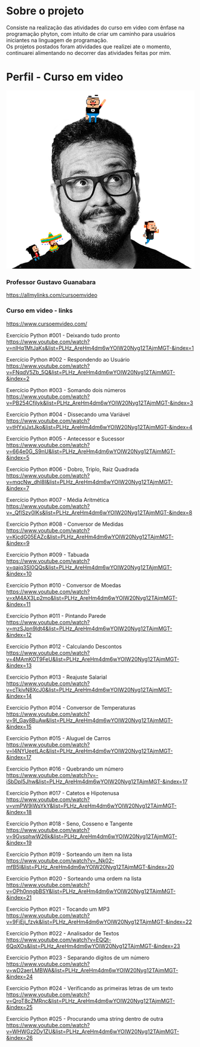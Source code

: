 

# Sobre o projeto

<p>Consiste na realização das atividades do curso em video com ênfase na programação phyton,
com intuito de criar um caminho para usuários iniciantes na linguagem de programação.<br/>
Os projetos postados foram atividades que realizei ate o momento, 
continuarei alimentando no decorrer das atividades feitas por mim.
</P>

# Perfil - Curso em video 
<div align="center">
    <img src="guana.png" alt="Gustavo Guanabara"/>
</div>

### Professor Gustavo Guanabara
https://allmylinks.com/cursoemvideo

### Curso em video - links
https://www.cursoemvideo.com/

Exercício Python #001 - Deixando tudo pronto<br/>
https://www.youtube.com/watch?v=nIHq1MtJaKs&list=PLHz_AreHm4dm6wYOIW20Nyg12TAjmMGT-&index=1

Exercício Python #002 - Respondendo ao Usuário<br/>
https://www.youtube.com/watch?v=FNqdV5Zb_5Q&list=PLHz_AreHm4dm6wYOIW20Nyg12TAjmMGT-&index=2

Exercício Python #003 - Somando dois números<br/>
https://www.youtube.com/watch?v=PB254Cfjlyk&list=PLHz_AreHm4dm6wYOIW20Nyg12TAjmMGT-&index=3

Exercício Python #004 - Dissecando uma Variável<br/>
https://www.youtube.com/watch?v=tHYxjJxtJko&list=PLHz_AreHm4dm6wYOIW20Nyg12TAjmMGT-&index=4

Exercício Python #005 - Antecessor e Sucessor<br/>
https://www.youtube.com/watch?v=664e0G_S9nU&list=PLHz_AreHm4dm6wYOIW20Nyg12TAjmMGT-&index=5

Exercício Python #006 - Dobro, Triplo, Raiz Quadrada<br/>
https://www.youtube.com/watch?v=mqcNw_dhl8I&list=PLHz_AreHm4dm6wYOIW20Nyg12TAjmMGT-&index=7

Exercício Python #007 - Média Aritmética<br/>
https://www.youtube.com/watch?v=_QfISzy0IKs&list=PLHz_AreHm4dm6wYOIW20Nyg12TAjmMGT-&index=8

Exercício Python #008 - Conversor de Medidas<br/>
https://www.youtube.com/watch?v=KjcdG05EAZc&list=PLHz_AreHm4dm6wYOIW20Nyg12TAjmMGT-&index=9

Exercício Python #009 - Tabuada<br/>
https://www.youtube.com/watch?v=qajq3SI0QQs&list=PLHz_AreHm4dm6wYOIW20Nyg12TAjmMGT-&index=10

Exercício Python #010 - Conversor de Moedas<br/>
https://www.youtube.com/watch?v=xM4AX3Lp2mo&list=PLHz_AreHm4dm6wYOIW20Nyg12TAjmMGT-&index=11

Exercício Python #011 - Pintando Parede<br/>
https://www.youtube.com/watch?v=mzSJpn9ldt4&list=PLHz_AreHm4dm6wYOIW20Nyg12TAjmMGT-&index=12

Exercício Python #012 - Calculando Descontos<br/>
https://www.youtube.com/watch?v=4MAmKOT9FeU&list=PLHz_AreHm4dm6wYOIW20Nyg12TAjmMGT-&index=13

Exercício Python #013 - Reajuste Salarial<br/>
https://www.youtube.com/watch?v=cTkivN8XcJ0&list=PLHz_AreHm4dm6wYOIW20Nyg12TAjmMGT-&index=14

Exercício Python #014 - Conversor de Temperaturas<br/>
https://www.youtube.com/watch?v=9l_Gay8BuAw&list=PLHz_AreHm4dm6wYOIW20Nyg12TAjmMGT-&index=15

Exercício Python #015 - Aluguel de Carros<br/>
https://www.youtube.com/watch?v=I4NYUeetLAc&list=PLHz_AreHm4dm6wYOIW20Nyg12TAjmMGT-&index=17

Exercício Python #016 - Quebrando um número<br/>
https://www.youtube.com/watch?v=-iSbDpl5Jhw&list=PLHz_AreHm4dm6wYOIW20Nyg12TAjmMGT-&index=17

Exercício Python #017 - Catetos e Hipotenusa<br/>
https://www.youtube.com/watch?v=vmPW9iWsYkY&list=PLHz_AreHm4dm6wYOIW20Nyg12TAjmMGT-&index=18

Exercício Python #018 - Seno, Cosseno e Tangente<br/>
https://www.youtube.com/watch?v=9GvsphwW26k&list=PLHz_AreHm4dm6wYOIW20Nyg12TAjmMGT-&index=19

Exercício Python #019 - Sorteando um item na lista<br/>
https://www.youtube.com/watch?v=_Nk02-mfB5I&list=PLHz_AreHm4dm6wYOIW20Nyg12TAjmMGT-&index=20

Exercício Python #020 - Sorteando uma ordem na lista<br/>
https://www.youtube.com/watch?v=OPh0nngbBSY&list=PLHz_AreHm4dm6wYOIW20Nyg12TAjmMGT-&index=21

Exercício Python #021 - Tocando um MP3<br/>
https://www.youtube.com/watch?v=9FiEji_fzvk&list=PLHz_AreHm4dm6wYOIW20Nyg12TAjmMGT-&index=22

Exercício Python #022 - Analisador de Textos<br/>
https://www.youtube.com/watch?v=EQQt-6QqXOs&list=PLHz_AreHm4dm6wYOIW20Nyg12TAjmMGT-&index=23

Exercício Python #023 - Separando dígitos de um número<br/>
https://www.youtube.com/watch?v=wD2aerLMBWA&list=PLHz_AreHm4dm6wYOIW20Nyg12TAjmMGT-&index=24

Exercício Python #024 - Verificando as primeiras letras de um texto<br/>
https://www.youtube.com/watch?v=QroT8cZMRnc&list=PLHz_AreHm4dm6wYOIW20Nyg12TAjmMGT-&index=25

Exercício Python #025 - Procurando uma string dentro de outra<br/>
https://www.youtube.com/watch?v=WHWGz2Dy1ZU&list=PLHz_AreHm4dm6wYOIW20Nyg12TAjmMGT-&index=26
